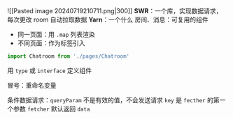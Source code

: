 ![[Pasted image 20240719210711.png|300]]
**SWR**：一个库，实现数据请求，每次更改 room 自动拉取数据
**Yarn**：一个什么
房间、消息：可复用的组件
- 同一页面：用 `.map` 列表渲染
- 不同页面：作为标签引入
```ts
import Chatroom from './pages/Chatroom'
```

用 `type` 或 `interface` 定义组件

冒号：重命名变量

条件数据请求：`queryParam` 不是有效的值，不会发送请求
`key` 是 `fecther` 的第一个参数 
`fetcher` 默认返回 `data`
